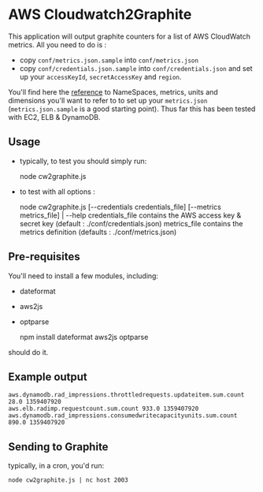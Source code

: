 AWS Cloudwatch2Graphite
==================

This application will output graphite counters for a list of AWS CloudWatch metrics. All you need to do is :

* copy `conf/metrics.json.sample` into `conf/metrics.json`
* copy `conf/credentials.json.sample` into `conf/credentials.json` and set up your `accessKeyId`, `secretAccessKey` and `region`.

You'll find here the [reference](http://docs.aws.amazon.com/AmazonCloudWatch/latest/DeveloperGuide/CW_Support_For_AWS.html "Amazon AWS Cloudwatch reference to NameSpaces, metrics, units and dimensions") to NameSpaces, metrics, units and dimensions you'll want to refer to to set up your `metrics.json` (`metrics.json.sample` is a good starting point). Thus far this has been tested with EC2, ELB & DynamoDB.

Usage
-------------------

* typically, to test you should simply run:

	node cw2graphite.js

* to test with all options :

	node cw2graphite.js [--credentials credentials_file] [--metrics metrics_file] | --help
	credentials_file contains the AWS access key & secret key (default : ./conf/credentials.json)
	metrics_file contains the metrics definition (defaults : ./conf/metrics.json)

Pre-requisites
--------------
You'll need to install a few modules, including:
* dateformat
* aws2js
* optparse


	npm install dateformat aws2js optparse


should do it.

Example output
--------------

	aws.dynamodb.rad_impressions.throttledrequests.updateitem.sum.count 28.0 1359407920
	aws.elb.radimp.requestcount.sum.count 933.0 1359407920
	aws.dynamodb.rad_impressions.consumedwritecapacityunits.sum.count 890.0 1359407920

Sending to Graphite
-------------------

typically, in a cron, you'd run:

	node cw2graphite.js | nc host 2003

